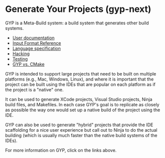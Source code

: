 # Generate Your Projects (gyp-next)

GYP is a Meta-Build system: a build system that generates other build systems.

- [User documentation](./UserDocumentation.md)
- [Input Format Reference](./InputFormatReference.md)
- [Language specification](./LanguageSpecification.md)
- [Hacking](./Hacking.md)
- [Testing](./Testing.md)
- [GYP vs. CMake](./GypVsCMake.md)

GYP is intended to support large projects that need to be built on multiple
platforms (e.g., Mac, Windows, Linux), and where it is important that
the project can be built using the IDEs that are popular on each platform
as if the project is a "native" one.

It can be used to generate XCode projects, Visual Studio projects, Ninja
build files, and Makefiles. In each case GYP's goal is to replicate as
closely as possible the way one would set up a native build of the project
using the IDE.

GYP can also be used to generate "hybrid" projects that provide the IDE
scaffolding for a nice user experience but call out to Ninja to do the actual
building (which is usually much faster than the native build systems of the
IDEs).

For more information on GYP, click on the links above.
